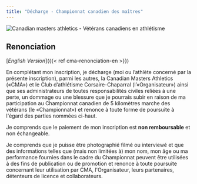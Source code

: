```yaml
---
title: "Décharge - Championnat canadien des maîtres"
---
```


![Canadian masters athletics - Vétérans canadiens en athlétisme](/images/cma-logo.jpg)

## Renonciation
[*English Version*]({{< ref cma-renonciation-en >}})

En complétant mon inscription, je décharge (moi ou l’athlète concerné par la présente inscription), parmi les autres, la Canadian Masters Athletics («CMA») et le Club d’athlétisme Corsaire-Chaparral (l’«Organisateur») ainsi que ses administrateurs de toutes responsabilités civiles reliées à une perte, un dommage ou une blessure que je pourrais subir en raison de ma participation au Championnat canadien de 5 kilomètres marche des vétérans (le «Championnat») et renonce à toute forme de poursuite à l'égard des parties nommées ci-haut.

Je comprends que le paiement de mon inscription est <strong>non remboursable</strong> et non échangeable.

Je comprends que je puisse être photographié filmé ou interviewé et que des informations telles que (mais non limitées à) mon nom, mon âge ou ma performance fournies dans le cadre du Championnat peuvent être utilisées à des fins de publication ou de promotion et renonce à toute poursuite concernant leur utilisation par CMA, l'Organisateur, leurs partenaires, détenteurs de licence et collaborateurs.



